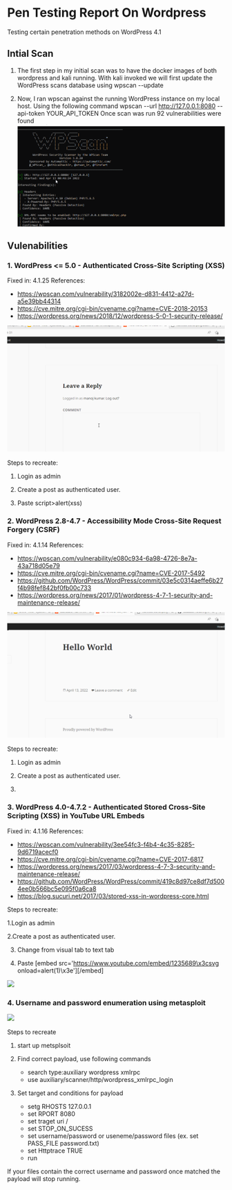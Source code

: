 # Pen Testing Report On Wordpress
Testing certain penetration methods on WordPress 4.1

## Intial Scan
1.  The first step in my initial scan was to have the docker images of both wordpress and kali running. With kali invoked we will first update the WordPress scans database using 
wpscan --update

2.	Now, I ran wpscan against the running WordPress instance on my local host. Using the following command 
wpscan --url http://127.0.0.1:8080 --api-token YOUR_API_TOKEN
Once scan was run 92 vulnerabilities were found 
 ![](CodePath_WPintialScan.gif)

## Vulenabilities 
### 1. WordPress <= 5.0 - Authenticated Cross-Site Scripting (XSS)
 Fixed in: 4.1.25
References:
- https://wpscan.com/vulnerability/3182002e-d831-4412-a27d-a5e39bb44314
- https://cve.mitre.org/cgi-bin/cvename.cgi?name=CVE-2018-20153
- https://wordpress.org/news/2018/12/wordpress-5-0-1-security-release/

 ![](first_Vuln_.gif)
 
 Steps to recreate:
 
 1. Login as admin
 
 2. Create a post as authenticated user.
 
 3. Paste script>alert(xss)</script>
 
 ### 2. WordPress 2.8-4.7 - Accessibility Mode Cross-Site Request Forgery (CSRF)
Fixed in: 4.1.14
References:
 - https://wpscan.com/vulnerability/e080c934-6a98-4726-8e7a-43a718d05e79
 - https://cve.mitre.org/cgi-bin/cvename.cgi?name=CVE-2017-5492
 - https://github.com/WordPress/WordPress/commit/03e5c0314aeffe6b27f4b98fef842bf0fb00c733
- https://wordpress.org/news/2017/01/wordpress-4-7-1-security-and-maintenance-release/

![](secound_Vuln_.gif)

 Steps to recreate:
 
 1. Login as admin
 
 2. Create a post as authenticated user.

 3. <script>alert(document.cookie)</script>

 
 ### 3. WordPress  4.0-4.7.2 - Authenticated Stored Cross-Site Scripting (XSS) in YouTube URL Embeds
Fixed in: 4.1.16
References:
- https://wpscan.com/vulnerability/3ee54fc3-f4b4-4c35-8285-9d6719acecf0
- https://cve.mitre.org/cgi-bin/cvename.cgi?name=CVE-2017-6817
- https://wordpress.org/news/2017/03/wordpress-4-7-3-security-and-maintenance-release/
 - https://github.com/WordPress/WordPress/commit/419c8d97ce8df7d5004ee0b566bc5e095f0a6ca8
 - https://blog.sucuri.net/2017/03/stored-xss-in-wordpress-core.html
 
  Steps to recreate:
  
 1.Login as admin
 
 2.Create a post as authenticated user.
 
 3. Change from visual tab to text tab 

4. Paste [embed src='https://www.youtube.com/embed/1235689\x3csvg onload=alert(1)\x3e'][/embed]
 
![](four_Vuln_.gif)
 
### 4. Username and password enumeration using metasploit 
 
![](third_Vuln_.gif)

Steps to recreate 

1. start up metsplsoit 

2. Find correct payload, use following commands
   - search type:auxiliary wordpress xmlrpc
   - use auxiliary/scanner/http/wordpress_xmlrpc_login 
  
3. Set target and conditions for payload
   - setg RHOSTS 127.0.0.1
   - set RPORT 8080
   - set traget uri /
   - set STOP_ON_SUCESS
   - set username/password or useneme/password  files (ex. set PASS_FILE password.txt)
   - set Httptrace TRUE
   - run
 
 If your files contain the correct username and password once matched the payload will stop running. 

   


